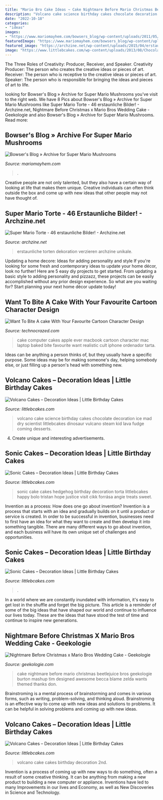 ```yaml
---
title: "Mario Bro Cake Ideas ~ Cake Nightmare Before Mario Christmas Beetlejuice Bros Geekologie Burton Mashup Tim Designed Awesome Becca Blame Zelda Wants Themed Thanks Don"
description: "Volcano cake science birthday cakes chocolate decoration ice mad dry scientist littlebcakes dinosaur vulcano steam kid lava fudge coming desserts"
date: "2022-10-18"
categories:
- "ideas"
images:
- "https://www.mariomayhem.com/bowsers_blog/wp-content/uploads/2011/05/mushroom_reskin_1.jpg"
featuredImage: "https://www.mariomayhem.com/bowsers_blog/wp-content/uploads/2011/05/mushroom_reskin_1.jpg"
featured_image: "https://archzine.net/wp-content/uploads/2015/04/erstaunliche-torten-verzieren-geburtstagsparty-kinder-tolle-torten-bestellen-super-mario-charaktere-1.jpg"
image: "https://www.littlebcakes.com/wp-content/uploads/2013/08/Chocolate-Volcano-Cake.jpg"
---
```



The Three Roles of Creativity: Producer, Receiver, and Speaker.
Creativity Producer: The person who creates the creative ideas or pieces of art.
Receiver: The person who is receptive to the creative ideas or pieces of art. 
Speaker: The person who is responsible for bringing the ideas and pieces of art to life.

	

		
looking for Bowser&#039;s Blog » Archive for Super Mario Mushrooms you've visit to the right web. We have 8 Pics about Bowser&#039;s Blog » Archive for Super Mario Mushrooms like Super Mario Torte - 46 erstaunliche Bilder! - Archzine.net, Nightmare Before Christmas x Mario Bros Wedding Cake - Geekologie and also Bowser&#039;s Blog » Archive for Super Mario Mushrooms. Read more:
		
    
## Bowser&#039;s Blog » Archive For Super Mario Mushrooms

<img loading=lazy src="https://www.mariomayhem.com/bowsers_blog/wp-content/uploads/2011/05/mushroom_reskin_1.jpg" onerror="this.onerror=null;this.src='https://tse1.mm.bing.net/th?id=OIP.lU7wVlP4LMII-VweJfbB0QHaKe&amp;pid=15.1';" alt="Bowser&#039;s Blog » Archive for Super Mario Mushrooms">

_Source: mariomayhem.com_

>. 

	

Creative people are not only talented, but they also have a certain way of looking at life that makes them unique. Creative individuals can often think outside the box and come up with new ideas that other people may not have thought of.

    
## Super Mario Torte - 46 Erstaunliche Bilder! - Archzine.net

<img loading=lazy src="https://archzine.net/wp-content/uploads/2015/04/erstaunliche-torten-verzieren-geburtstagsparty-kinder-tolle-torten-bestellen-super-mario-charaktere-1.jpg" onerror="this.onerror=null;this.src='https://tse3.mm.bing.net/th?id=OIP.0SXwmMWM_PNJouPYF4VLlwHaL6&amp;pid=15.1';" alt="Super Mario Torte - 46 erstaunliche Bilder! - Archzine.net">

_Source: archzine.net_

>erstaunliche torten dekoration verzieren archzine unikale. 

	

Updating a home decore: Ideas for adding personality and style
If you're looking for some fresh and contemporary ideas to update your home décor, look no further! Here are 5 easy diy projects to get started. From updating a basic style to adding personality and pizzazz, these projects can be easily accomplished without any prior design experience. So what are you waiting for? Start planning your next home décor update today!

    
## Want To Bite A Cake With Your Favourite Cartoon Character Design

<img loading=lazy src="http://www.technocrazed.com/wp-content/uploads/2013/07/MACBOOK-design-cake.jpg" onerror="this.onerror=null;this.src='https://tse1.mm.bing.net/th?id=OIP.jlLbPjZ_LHT1fAlpodjKCQHaHQ&amp;pid=15.1';" alt="Want To Bite A cake With Your Favourite Cartoon Character Design">

_Source: technocrazed.com_

>cake computer cakes apple ever macbook cartoon character mac laptop baked bite favourite want realistic cult iphone ordenador tarta. 

	

Ideas can be anything a person thinks of, but they usually have a specific purpose. Some ideas may be for making someone's day, helping somebody else, or just filling up a person's head with something new.

    
## Volcano Cakes – Decoration Ideas | Little Birthday Cakes

<img loading=lazy src="https://www.littlebcakes.com/wp-content/uploads/2013/08/Chocolate-Volcano-Cake.jpg" onerror="this.onerror=null;this.src='https://tse4.mm.bing.net/th?id=OIP.ejOey8jrTyvYvciQCM90VgHaJ4&amp;pid=15.1';" alt="Volcano Cakes – Decoration Ideas | Little Birthday Cakes">

_Source: littlebcakes.com_

>volcano cake science birthday cakes chocolate decoration ice mad dry scientist littlebcakes dinosaur vulcano steam kid lava fudge coming desserts. 

	

4. Create unique and interesting advertisements.

    
## Sonic Cakes – Decoration Ideas | Little Birthday Cakes

<img loading=lazy src="http://www.littlebcakes.com/wp-content/uploads/2014/05/Sonic-Cakes.jpg" onerror="this.onerror=null;this.src='https://tse1.mm.bing.net/th?id=OIP.wQcqkya4Qa3-Zak9ctukCQHaJ4&amp;pid=15.1';" alt="Sonic Cakes – Decoration Ideas | Little Birthday Cakes">

_Source: littlebcakes.com_

>sonic cake cakes hedgehog birthday decoration torta littlebcakes happy bolo tristan hope justice visit cikk forrása angie treats sweet. 

	

Invention as a process: How does one go about invention?
Invention is a process that starts with an idea and gradually builds on it until a product or service is created. In order to be successful in invention, businesses need to first have an idea for what they want to create and then develop it into something tangible. There are many different ways to go about invention, and each business will have its own unique set of challenges and opportunities.

    
## Sonic Cakes – Decoration Ideas | Little Birthday Cakes

<img loading=lazy src="https://www.littlebcakes.com/wp-content/uploads/2014/05/Sonic-Cakes-Images.jpg" onerror="this.onerror=null;this.src='https://tse2.mm.bing.net/th?id=OIP.FXqUi1_9AJ084J4nsdJzHwHaJ4&amp;pid=15.1';" alt="Sonic Cakes – Decoration Ideas | Little Birthday Cakes">

_Source: littlebcakes.com_

>. 

	

In a world where we are constantly inundated with information, it's easy to get lost in the shuffle and forget the big picture. This article is a reminder of some of the big ideas that have shaped our world and continue to influence our lives today. These are the ideas that have stood the test of time and continue to inspire new generations.

    
## Nightmare Before Christmas X Mario Bros Wedding Cake - Geekologie

<img loading=lazy src="http://geekologie.com/2015/07/07/nightmare-before-mario-cake-4.jpg" onerror="this.onerror=null;this.src='https://tse3.mm.bing.net/th?id=OIP.UVJL3ZTvePDiGgAOw9msLgHaLH&amp;pid=15.1';" alt="Nightmare Before Christmas x Mario Bros Wedding Cake - Geekologie">

_Source: geekologie.com_

>cake nightmare before mario christmas beetlejuice bros geekologie burton mashup tim designed awesome becca blame zelda wants themed thanks don. 

	

Brainstroming is a mental process of brainstorming and comes in various forms, such as writing, problem-solving, and thinking aloud. Brainstroming is an effective way to come up with new ideas and solutions to problems. It can be helpful in solving problems and coming up with new ideas.

    
## Volcano Cakes – Decoration Ideas | Little Birthday Cakes

<img loading=lazy src="https://www.littlebcakes.com/wp-content/uploads/2013/08/Images-of-Volcano-Cake.jpg" onerror="this.onerror=null;this.src='https://tse2.mm.bing.net/th?id=OIP.Y2-8tN0W1g6IBheCTOF8tgHaFh&amp;pid=15.1';" alt="Volcano Cakes – Decoration Ideas | Little Birthday Cakes">

_Source: littlebcakes.com_

>volcano cake cakes birthday decoration 2nd. 

	

Invention is a process of coming up with new ways to do something, often a result of some creative thinking. It can be anything from making a new product to building a new computer or appliance. Inventions have led to many Improvements in our lives and Economy, as well as New Discoveries in Science and Technology.

